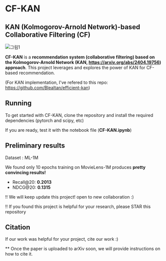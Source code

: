 # CF-KAN

## KAN (Kolmogorov-Arnold Network)-based Collaborative Filtering (CF)

![그림1](https://github.com/jindeok/CF-KAN/assets/35905280/a9b4ca1d-07e4-497b-9ec1-57454475f431)

**CF-KAN** is a **recommendation system (collaborative filtering) based on the Kolmogorov-Arnold Network (KAN, https://arxiv.org/abs/2404.19756) approach**. This project leverages and explores the power of KAN for CF-based recommendation.

(For KAN implementation, I've refered to this repo: https://github.com/Blealtan/efficient-kan)

## Running 
To get started with CF-KAN, clone the repository and install the required dependencies (pytorch and scipy, etc)

If you are ready, test it with the notebook file (**CF-KAN.ipynb**)


## Preliminary results

Dataset : ML-1M

We found only 10 epochs training on MovieLens-1M produces **pretty convincing results!**
- Recall@20: **0.2013**
- NDCG@20: **0.1315**


!! We will keep update this project! open to new collaboration :)

!! If you found this project is helpful for your research, please STAR this repository


## Citation
If our work was helpful for your project, cite our work :)

** Once the paper is uploaded to arXiv soon, we will provide instructions on how to cite it.
